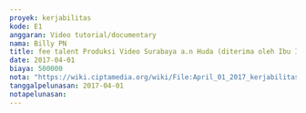 ```yaml
---
proyek: kerjabilitas
kode: E1
anggaran: Video tutorial/documentary
nama: Billy PN
title: fee talent Produksi Video Surabaya a.n Huda (diterima oleh Ibu Iin, mewakili Huda)
date: 2017-04-01
biaya: 500000
nota: "https://wiki.ciptamedia.org/wiki/File:April_01_2017_kerjabilitas_E1_fee_talent_billy754.jpg"
tanggalpelunasan: 2017-04-01
notapelunasan:
---
```

